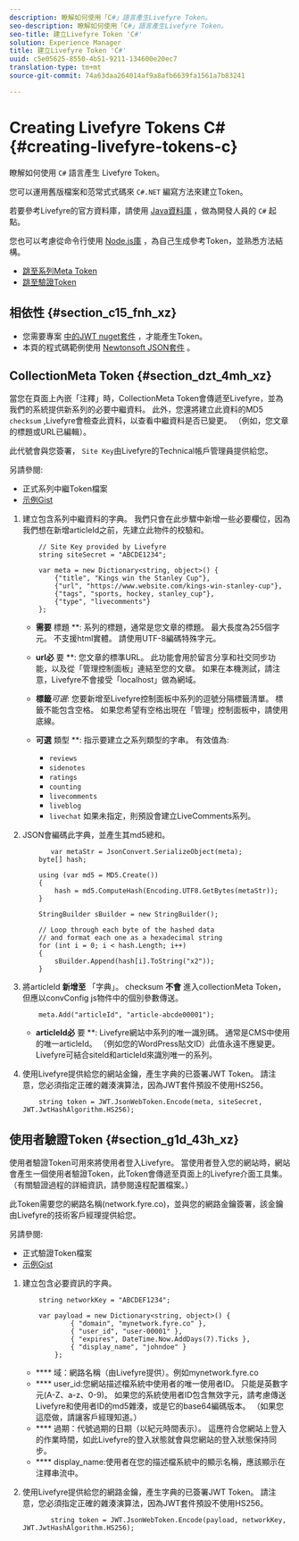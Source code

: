 ```yaml
---
description: 瞭解如何使用「C#」語言產生Livefyre Token。
seo-description: 瞭解如何使用「C#」語言產生Livefyre Token。
seo-title: 建立Livefyre Token 'C#'
solution: Experience Manager
title: 建立Livefyre Token 'C#'
uuid: c5e05625-8550-4b51-9211-134600e20ec7
translation-type: tm+mt
source-git-commit: 74a63daa264014af9a8afb6639fa1561a7b83241

---
```



# Creating Livefyre Tokens C\# {#creating-livefyre-tokens-c}

瞭解如何使用 ``C#`` 語言產生 Livefyre Token。

您可以運用舊版檔案和范常式式碼來 `C#.NET` 編寫方法來建立Token。

若要參考Livefyre的官方資料庫，請使用 [Java資料庫](https://github.com/Livefyre/livefyre-java-utils) ，做為開發人員的 `C#` 起點。

您也可以考慮從命令行使用 [Node.js庫](https://github.com/Livefyre/livefyre-nodejs-utils) ，為自己生成參考Token，並熟悉方法結構。

* [跳至系列Meta Token](https://gist.github.com/gibron/56cb9c7060bf4816c4c5#the-collectionMeta-token)
* [跳至驗證Token](https://gist.github.com/gibron/56cb9c7060bf4816c4c5#the-auth-token)

## 相依性 {#section_c15_fnh_xz}

* 您需要專案 [中的JWT nuget套件](https://www.nuget.org/packages/JWT) ，才能產生Token。
* 本頁的程式碼範例使用 [Newtonsoft JSON套件](https://www.nuget.org/packages/newtonsoft.json/) 。

## CollectionMeta Token {#section_dzt_4mh_xz}

當您在頁面上內嵌「注釋」時，CollectionMeta Token會傳遞至Livefyre，並為我們的系統提供新系列的必要中繼資料。 此外，您還將建立此資料的MD5 `checksum` ,Livefyre會檢查此資料，以查看中繼資料是否已變更。 （例如，您文章的標題或URL已編輯）。

此代號會與您簽署， `Site Key`由Livefyre的Technical帳戶管理員提供給您。

另請參閱:

* 正式系列中繼Token檔案
* [示例Gist](https://gist.github.com/pcolombo/dbbea020618c521a2bd5)

1. 建立包含系列中繼資料的字典。 我們只會在此步驟中新增一些必要欄位，因為我們想在新增articleId之前，先建立此物件的校驗和。

   ```
       // Site Key provided by Livefyre 
       string siteSecret = "ABCDE1234"; 
   
       var meta = new Dictionary<string, object>() { 
           {"title", "Kings win the Stanley Cup"}, 
           {"url", "https://www.website.com/kings-win-stanley-cup"}, 
           {"tags", "sports, hockey, stanley_cup"}, 
           {"type", "livecomments"} 
       };
   ```

   * **需要** 標題 **: 系列的標題，通常是您文章的標題。 最大長度為255個字元。 不支援html實體。 請使用UTF-8編碼特殊字元。
   * **url必** 要 **: 您文章的標準URL。 此功能會用於留言分享和社交同步功能，以及從「管理控制面板」連結至您的文章。 如果在本機測試，請注意，Livefyre不會接受「localhost」做為網域。
   * **標籤***可選*: 您要新增至Livefyre控制面板中系列的逗號分隔標籤清單。 標籤不能包含空格。 如果您希望有空格出現在「管理」控制面板中，請使用底線。
   * **可選** 類型 **: 指示要建立之系列類型的字串。 有效值為:

      * `reviews`
      * `sidenotes`
      * `ratings`
      * `counting`
      * `livecomments`
      * `liveblog`
      * `livechat`
      如果未指定，則預設會建立LiveComments系列。


1. JSON會編碼此字典，並產生其md5總和。

   ```
          var metaStr = JsonConvert.SerializeObject(meta); 
       byte[] hash; 
   
       using (var md5 = MD5.Create()) 
       { 
           hash = md5.ComputeHash(Encoding.UTF8.GetBytes(metaStr)); 
       } 
   
       StringBuilder sBuilder = new StringBuilder(); 
   
       // Loop through each byte of the hashed data  
       // and format each one as a hexadecimal string  
       for (int i = 0; i < hash.Length; i++) 
       { 
           sBuilder.Append(hash[i].ToString("x2")); 
       } 
   ```

1. 將articleId **新增至** 「字典」。 checksum **不會** 進入collectionMeta Token，但應以convConfig js物件中的個別參數傳送。

   ```
       meta.Add("articleId", "article-abcde00001"); 
   ```

   * **articleId必** 要 **: Livefyre網站中系列的唯一識別碼。 通常是CMS中使用的唯一articleId。 （例如您的WordPress貼文ID）此值永遠不應變更。 Livefyre可結合siteId和articleId來識別唯一的系列。

1. 使用Livefyre提供給您的網站金鑰，產生字典的已簽署JWT Token。 請注意，您必須指定正確的雜湊演算法，因為JWT套件預設不使用HS256。

   ```
       string token = JWT.JsonWebToken.Encode(meta, siteSecret, JWT.JwtHashAlgorithm.HS256);
   ```

## 使用者驗證Token {#section_g1d_43h_xz}

使用者驗證Token可用來將使用者登入Livefyre。 當使用者登入您的網站時，網站會產生一個使用者驗證Token，此Token會傳遞至頁面上的Livefyre介面工具集。 （有關驗證過程的詳細資訊，請參閱遠程配置檔案。）

此Token需要您的網路名稱(network.fyre.co)，並與您的網路金鑰簽署，該金鑰由Livefyre的技術客戶經理提供給您。

另請參閱:

* 正式驗證Token檔案
* [示例Gist](https://gist.github.com/pcolombo/7d7403172c28734c87e2)

1. 建立包含必要資訊的字典。

   ```
       string networkKey = "ABCDEF1234"; 
   
       var payload = new Dictionary<string, object>() {  
               { "domain", "mynetwork.fyre.co" }, 
               { "user_id", "user-00001" }, 
               { "expires", DateTime.Now.AddDays(7).Ticks }, 
               { "display_name", "johndoe" } 
           }; 
   ```

   * **** 域：網路名稱（由Livefyre提供）。例如mynetwork.fyre.co
   * **** user_id:您網站描述檔系統中使用者的唯一使用者ID。 只能是英數字元(A-Z、a-z、0-9)。 如果您的系統使用者ID包含無效字元，請考慮傳送Livefyre和使用者ID的md5雜湊，或是它的base64編碼版本。 （如果您這麼做，請讓客戶經理知道。）
   * **** 過期：代號過期的日期（以紀元時間表示）。 這應符合您網站上登入的作業時間，如此Livefyre的登入狀態就會與您網站的登入狀態保持同步。
   * **** display_name:使用者在您的描述檔系統中的顯示名稱，應該顯示在注釋串流中。

1. 使用Livefyre提供給您的網路金鑰，產生字典的已簽署JWT Token。 請注意，您必須指定正確的雜湊演算法，因為JWT套件預設不使用HS256。

   ```
          string token = JWT.JsonWebToken.Encode(payload, networkKey, JWT.JwtHashAlgorithm.HS256);
   ```
